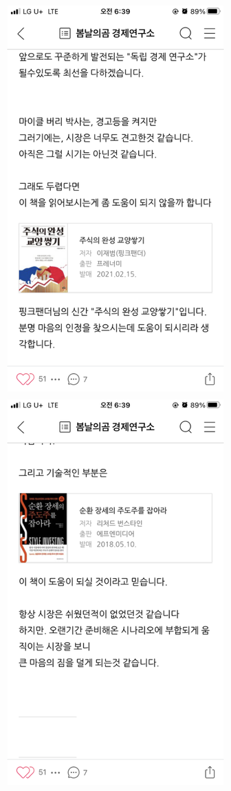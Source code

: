 ![](Assets/E3B70168-33A2-4892-89F4-4C39DBF92F1C.png)

![](Assets/39808B6B-2488-4A2D-A83E-B146DC75955A.png)